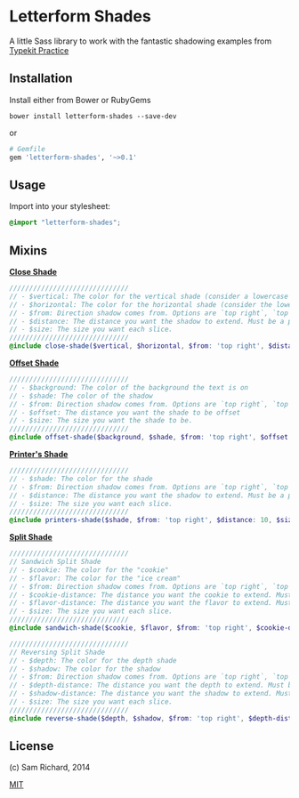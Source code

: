 # Letterform Shades

A little Sass library to work with the fantastic shadowing examples from [Typekit Practice](http://practice.typekit.com/lesson/using-shades/)

## Installation

Install either from Bower or RubyGems

```
bower install letterform-shades --save-dev
```

or 

```ruby
# Gemfile
gem 'letterform-shades', '~>0.1'
```

## Usage

Import into your stylesheet:

```scss
@import "letterform-shades";
```

## Mixins

**[Close Shade](http://practice.typekit.com/lesson/using-shades/#toc_2)**

```scss
//////////////////////////////
// - $vertical: The color for the vertical shade (consider a lowercase `r`)
// - $horizontal: The color for the horizontal shade (consider the lowercase `r`)
// - $from: Direction shadow comes from. Options are `top right`, `top left`, `bottom right`, `bottom left`
// - $distance: The distance you want the shadow to extend. Must be a positive integer
// - $size: The size you want each slice.
//////////////////////////////
@include close-shade($vertical, $horizontal, $from: 'top right', $distance: 10, $size: 0.005em){}
```

**[Offset Shade](http://practice.typekit.com/lesson/using-shades/#toc_3)**

```scss
//////////////////////////////
// - $background: The color of the background the text is on
// - $shade: The color of the shadow
// - $from: Direction shadow comes from. Options are `top right`, `top left`, `bottom right`, `bottom left`
// - $offset: The distance you want the shade to be offset
// - $size: The size you want the shade to be.
//////////////////////////////
@include offset-shade($background, $shade, $from: 'top right', $offset: .010em, $size: .030em) {}
```

**[Printer's Shade](http://practice.typekit.com/lesson/using-shades/#toc_5)**

```scss
//////////////////////////////
// - $shade: The color for the shade
// - $from: Direction shadow comes from. Options are `top right`, `top left`, `bottom right`, `bottom left`
// - $distance: The distance you want the shadow to extend. Must be a positive integer
// - $size: The size you want each slice.
//////////////////////////////
@include printers-shade($shade, $from: 'top right', $distance: 10, $size: 0.005em) {}
```

**[Split Shade](http://practice.typekit.com/lesson/using-shades/#toc_6)**

```scss
//////////////////////////////
// Sandwich Split Shade
// - $cookie: The color for the "cookie"
// - $flavor: The color for the "ice cream"
// - $from: Direction shadow comes from. Options are `top right`, `top left`, `bottom right`, `bottom left`
// - $cookie-distance: The distance you want the cookie to extend. Must be a positive integer
// - $flavor-distance: The distance you want the flavor to extend. Must be a positive integer
// - $size: The size you want each slice.
//////////////////////////////
@include sandwich-shade($cookie, $flavor, $from: 'top right', $cookie-distance: 12, $flavor-distance: 29, $size: .005em) {}
```

```scss
//////////////////////////////
// Reversing Split Shade
// - $depth: The color for the depth shade
// - $shadow: The color for the shadow
// - $from: Direction shadow comes from. Options are `top right`, `top left`, `bottom right`, `bottom left`
// - $depth-distance: The distance you want the depth to extend. Must be a positive integer
// - $shadow-distance: The distance you want the shadow to extend. Must be a positive integer
// - $size: The size you want each slice.
//////////////////////////////
@include reverse-shade($depth, $shadow, $from: 'top right', $depth-distance: 25, $shadow-distance: 40, $size: .005em) {}
```

## License

(c) Sam Richard, 2014

[MIT](https://github.com/Snugug/letterform-shades/blob/master/LICENSE.txt)
